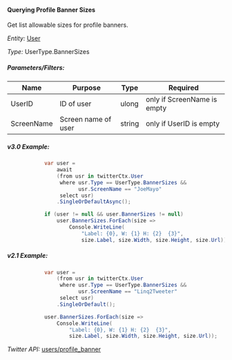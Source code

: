 #### Querying Profile Banner Sizes

Get list allowable sizes for profile banners.

*Entity:* [User](../LINQ-to-Twitter-Entities/User-Entity.md)

*Type:* UserType.BannerSizes

##### Parameters/Filters:

| Name | Purpose | Type | Required |
|------|---------|------|----------|
| UserID | ID of user | ulong | only if ScreenName is empty |
| ScreenName | Screen name of user | string | only if UserID is empty |

##### v3.0 Example:

```c#
            var user =
                await
                (from usr in twitterCtx.User
                 where usr.Type == UserType.BannerSizes &&
                       usr.ScreenName == "JoeMayo"
                 select usr)
                .SingleOrDefaultAsync();

            if (user != null && user.BannerSizes != null)
                user.BannerSizes.ForEach(size =>
                    Console.WriteLine(
                        "Label: {0}, W: {1} H: {2}  {3}",
                        size.Label, size.Width, size.Height, size.Url));
```

##### v2.1 Example:

```c#
            var user =
                (from usr in twitterCtx.User
                 where usr.Type == UserType.BannerSizes &&
                       usr.ScreenName == "Linq2Tweeter"
                 select usr)
                .SingleOrDefault();

            user.BannerSizes.ForEach(size => 
                Console.WriteLine(
                    "Label: {0}, W: {1} H: {2}  {3}",
                    size.Label, size.Width, size.Height, size.Url));
```

*Twitter API:* [users/profile_banner](https://developer.twitter.com/en/docs/accounts-and-users/manage-account-settings/api-reference/get-users-profile_banner)